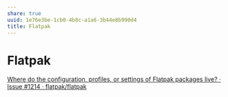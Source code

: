 ```yaml
---
share: true
uuid: 1e76e3be-1cb0-4b8c-a1a6-3b44e8b990d4
title: Flatpak
---
```

# Flatpak
[Where do the configuration, profiles, or settings of Flatpak packages live? · Issue #1214 · flatpak/flatpak](https://github.com/flatpak/flatpak/issues/1214)